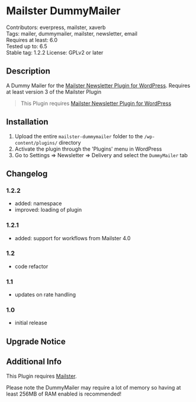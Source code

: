 # Mailster DummyMailer

Contributors: everpress, mailster, xaverb  
Tags: mailer, dummymailer, mailster, newsletter, email  
Requires at least: 6.0  
Tested up to: 6.5  
Stable tag: 1.2.2
License: GPLv2 or later

## Description

A Dummy Mailer for the [Mailster Newsletter Plugin for WordPress](https://mailster.co/?utm_campaign=wporg&utm_source=wordpress.org&utm_medium=readme&utm_term=Dummy+Mailer). Requires at least version 3 of the Mailster Plugin

> This Plugin requires [Mailster Newsletter Plugin for WordPress](https://mailster.co/?utm_campaign=wporg&utm_source=wordpress.org&utm_medium=readme&utm_term=Dummy+Mailer)

## Installation

1. Upload the entire `mailster-dummymailer` folder to the `/wp-content/plugins/` directory
2. Activate the plugin through the 'Plugins' menu in WordPress
3. Go to Settings => Newsletter => Delivery and select the `DummyMailer` tab

## Changelog

### 1.2.2

- added: namespace
- improved: loading of plugin

### 1.2.1

- added: support for workflows from Mailster 4.0

### 1.2

- code refactor

### 1.1

- updates on rate handling

### 1.0

- initial release

## Upgrade Notice

## Additional Info

This Plugin requires [Mailster](https://mailster.co/?utm_campaign=wporg&utm_source=wordpress.org&utm_medium=readme&utm_term=Dummy+Mailer).

Please note the DummyMailer may require a lot of memory so having at least 256MB of RAM enabled is recommended!
